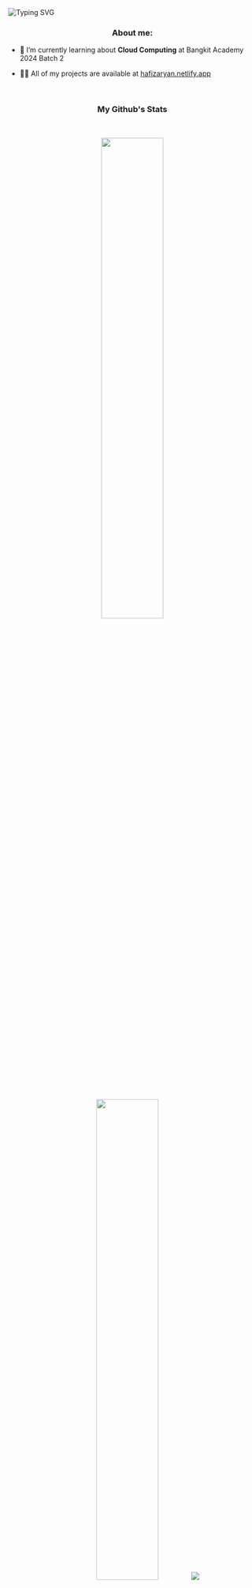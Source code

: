 <img align="center" src="https://readme-typing-svg.herokuapp.com?font=&size=25&duration=5001&pause=1000&color=F7F7F7&random=false&width=435&lines=Hi+%F0%9F%91%8B%2C+my+name+is+Hafiz+Aryan+" alt="Typing SVG" />

<h3 align="center">About me:</h3>

- 🌱 I’m currently learning about **Cloud Computing** at Bangkit Academy 2024 Batch 2

- 👨‍💻 All of my projects are available at [hafizaryan.netlify.app](https://hafizaryan.netlify.app)

<br>

<h3 align="center">My Github's Stats</h3>

<br>

<p align="center">
  <img height="50%" width="auto" src ="https://github-readme-stats.vercel.app/api?username=hafizaryan&show_icons=true&count_private=true&theme=darcula&hide_border=true&hide=issues,contribs&bg_color=00000000">
  <img height="50%" width="auto" src ="https://github-readme-stats.vercel.app/api/top-langs/?username=hafizaryan&layout=compact&hide_border=true&theme=darcula&bg_color=00000000&langs_count=6&hide=jupyter%20notebook,tex,css,php&exclude_repo=Pacman-AI">
  <img src ="https://github-readme-streak-stats.herokuapp.com?user=hafizaryan&theme=darcula&hide_border=true&background=FFFFFF00">
</p>
